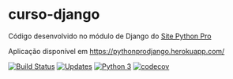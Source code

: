 # curso-django
Código desenvolvido no módulo de Django do [Site Python Pro](www.python.pro.br)

Aplicação disponível em https://pythonprodjango.herokuapp.com/

[![Build Status](https://travis-ci.org/cacciella/curso-django.svg?branch=master)](https://travis-ci.org/cacciella/curso-django)
[![Updates](https://pyup.io/repos/github/cacciella/curso-django/shield.svg)](https://pyup.io/repos/github/cacciella/curso-django/)
[![Python 3](https://pyup.io/repos/github/cacciella/curso-django/python-3-shield.svg)](https://pyup.io/repos/github/cacciella/curso-django/)
[![codecov](https://codecov.io/gh/cacciella/curso-django/branch/master/graph/badge.svg)](https://codecov.io/gh/cacciella/curso-django)